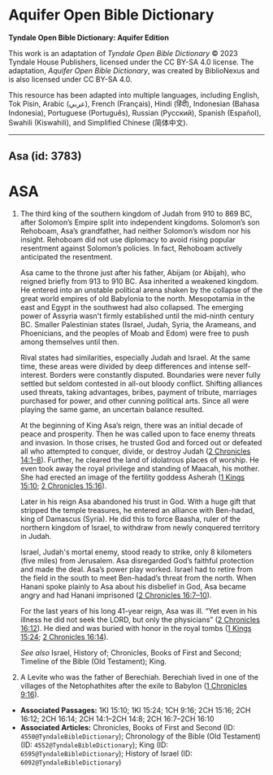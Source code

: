 # Aquifer Open Bible Dictionary

**Tyndale Open Bible Dictionary: Aquifer Edition**

This work is an adaptation of *Tyndale Open Bible Dictionary* © 2023 Tyndale House Publishers, licensed under the CC BY\-SA 4\.0 license. The adaptation, *Aquifer Open Bible Dictionary*, was created by BiblioNexus and is also licensed under CC BY\-SA 4\.0\.

This resource has been adapted into multiple languages, including English, Tok Pisin, Arabic (عربي), French (Français), Hindi (हिंदी), Indonesian (Bahasa Indonesia), Portuguese (Português), Russian (Русский), Spanish (Español), Swahili (Kiswahili), and Simplified Chinese (简体中文).



--------------------------------

## Asa (id: 3783)

ASA
===

1. The third king of the southern kingdom of Judah from 910 to 869 BC, after Solomon’s Empire split into independent kingdoms. Solomon’s son Rehoboam, Asa’s grandfather, had neither Solomon’s wisdom nor his insight. Rehoboam did not use diplomacy to avoid rising popular resentment against Solomon’s policies. In fact, Rehoboam actively anticipated the resentment.

    Asa came to the throne just after his father, Abijam (or Abijah), who reigned briefly from 913 to 910 BC. Asa inherited a weakened kingdom. He entered into an unstable political arena shaken by the collapse of the great world empires of old Babylonia to the north. Mesopotamia in the east and Egypt in the southwest had also collapsed. The emerging power of Assyria wasn't firmly established until the mid\-ninth century BC. Smaller Palestinian states (Israel, Judah, Syria, the Arameans, and Phoenicians, and the peoples of Moab and Edom) were free to push among themselves until then.

    Rival states had similarities, especially Judah and Israel. At the same time, these areas were divided by deep differences and intense self\-interest. Borders were constantly disputed. Boundaries were never fully settled but seldom contested in all\-out bloody conflict. Shifting alliances used threats, taking advantages, bribes, payment of tribute, marriages purchased for power, and other cunning political arts. Since all were playing the same game, an uncertain balance resulted.

    At the beginning of King Asa’s reign, there was an initial decade of peace and prosperity. Then he was called upon to face enemy threats and invasion. In those crises, he trusted God and forced out or defeated all who attempted to conquer, divide, or destroy Judah ([2 Chronicles 14:1–8](https://ref.ly/2Chr14:1-2Chr14:8)). Further, he cleared the land of idolatrous places of worship. He even took away the royal privilege and standing of Maacah, his mother. She had erected an image of the fertility goddess Asherah ([1 Kings 15:10](https://ref.ly/1Kgs15:10); [2 Chronicles 15:16](https://ref.ly/2Chr15:16)).

    Later in his reign Asa abandoned his trust in God. With a huge gift that stripped the temple treasures, he entered an alliance with Ben\-hadad, king of Damascus (Syria). He did this to force Baasha, ruler of the northern kingdom of Israel, to withdraw from newly conquered territory in Judah.

    Israel, Judah's mortal enemy, stood ready to strike, only 8 kilometers (five miles) from Jerusalem. Asa disregarded God’s faithful protection and made the deal. Asa’s power play worked. Israel had to retire from the field in the south to meet Ben\-hadad’s threat from the north. When Hanani spoke plainly to Asa about his disbelief in God, Asa became angry and had Hanani imprisoned ([2 Chronicles 16:7–10](https://ref.ly/2Chr16:7-2Chr16:10)).

    For the last years of his long 41\-year reign, Asa was ill. “Yet even in his illness he did not seek the LORD, but only the physicians” ([2 Chronicles 16:12](https://ref.ly/2Chr16:12)). He died and was buried with honor in the royal tombs ([1 Kings 15:24](https://ref.ly/1Kgs15:24); [2 Chronicles 16:14](https://ref.ly/2Chr16:14)).

    *See also* Israel, History of; Chronicles, Books of First and Second; Timeline of the Bible (Old Testament); King.

2. A Levite who was the father of Berechiah. Berechiah lived in one of the villages of the Netophathites after the exile to Babylon ([1 Chronicles 9:16](https://ref.ly/1Chr9:16)).

* **Associated Passages:** 1KI 15:10; 1KI 15:24; 1CH 9:16; 2CH 15:16; 2CH 16:12; 2CH 16:14; 2CH 14:1–2CH 14:8; 2CH 16:7–2CH 16:10
* **Associated Articles:** Chronicles, Books of First and Second (ID: `4550@TyndaleBibleDictionary`); Chronology of the Bible (Old Testament) (ID: `4552@TyndaleBibleDictionary`); King (ID: `6595@TyndaleBibleDictionary`); History of Israel (ID: `6092@TyndaleBibleDictionary`)

